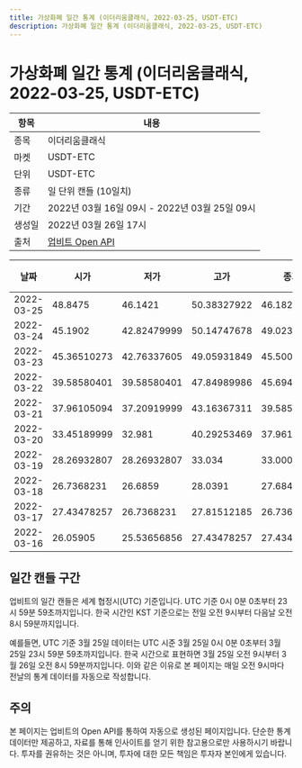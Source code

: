 ```yaml
---
title: 가상화폐 일간 통계 (이더리움클래식, 2022-03-25, USDT-ETC)
description: 가상화폐 일간 통계 (이더리움클래식, 2022-03-25, USDT-ETC)
---
```


가상화폐 일간 통계 (이더리움클래식, 2022-03-25, USDT-ETC)
===

|항목|내용|
|--|--|
|종목|이더리움클래식|
|마켓|USDT-ETC|
|단위|USDT-ETC|
|종류|일 단위 캔들 (10일치)|
|기간|2022년 03월 16일 09시 - 2022년 03월 25일 09시|
|생성일|2022년 03월 26일 17시|
|출처|[업비트 Open API](https://docs.upbit.com)|


|날짜|시가|저가|고가|종가|비고|
|--|--|--|--|--|--|
|2022-03-25|48.8475|46.1421|50.38327922|46.18218|    |
|2022-03-24|45.1902|42.82479999|50.14747678|49.02365|    |
|2022-03-23|45.36510273|42.76337605|49.05931849|45.50082|    |
|2022-03-22|39.58580401|39.58580401|47.84989986|45.69440985|    |
|2022-03-21|37.96105094|37.20919999|43.16367311|39.58580403|    |
|2022-03-20|33.45189999|32.981|40.29253469|37.96105094|    |
|2022-03-19|28.26932807|28.26932807|33.034|33.000966|    |
|2022-03-18|26.7368231|26.6859|28.0391|27.68402937|    |
|2022-03-17|27.43478257|26.7368231|27.81512185|26.7368231|    |
|2022-03-16|26.05905|25.53656856|27.43478257|27.43478257|    |


일간 캔들 구간
---
업비트의 일간 캔들은 세계 협정시(UTC) 기준입니다. 
UTC 기준 0시 0분 0초부터 23시 59분 59초까지입니다. 
한국 시간인 KST 기준으로는 전일 오전 9시부터 다음날 오전 8시 59분까지입니다. 


예를들면, UTC 기준 3월 25일 데이터는 UTC 시준 3월 25일 0시 0분 0초부터 3월 25일 23시 59분 59초까지입니다. 
한국 시간으로 표현하면 3월 25일 오전 9시부터 3월 26일 오전 8시 59분까지입니다. 
이와 같은 이유로 본 페이지는 매일 오전 9시마다 전날의 통계 데이터를 자동으로 작성합니다. 


주의
---


본 페이지는 업비트의 Open API를 통하여 자동으로 생성된 페이지입니다. 
단순한 통계 데이터만 제공하고, 자료를 통해 인사이트를 얻기 위한 참고용으로만 사용하시기 바랍니다. 
투자를 권유하는 것은 아니며, 투자에 대한 모든 책임은 투자자 본인에게 있습니다. 
